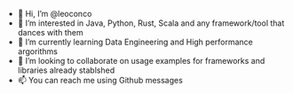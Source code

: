 - 👋 Hi, I’m @leoconco
- 👀 I’m interested in Java, Python, Rust, Scala and any framework/tool that dances with them
- 🌱 I’m currently learning Data Engineering and High performance argorithms
- 💞️ I’m looking to collaborate on usage examples for frameworks and libraries already stablshed
- 📫 You can reach me using Github messages

<!---
leoconco/leoconco is a ✨ special ✨ repository because its `README.md` (this file) appears on your GitHub profile.
You can click the Preview link to take a look at your changes.
--->
